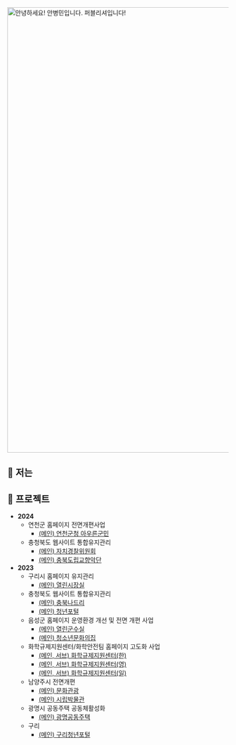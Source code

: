 <img width="1012" alt="안녕하세요! 안병민입니다. 퍼블리셔입니다!" src="https://github.com/byeongmin-publishing/byeongmin-publishing/assets/114711496/8c17fd64-7f84-497d-945f-865423bbc061">

  ## 🤔 저는  

  ## 💬 프로젝트  
  * **2024**
    - 연천군 홈페이지 전면개편사업
      + [(메인) 연천군청 아우른군민](https://www.yeoncheon.go.kr/cyber/index.do)
    - 충청북도 웹사이트 통합유지관리
      + [(메인) 자치경찰위원회](https://www.chungbuk.go.kr/cbppc/index.do)
      + [(메인) 충북도립교향악단](https://cbfarm.chungbuk.go.kr/art/index.do)
  * **2023**
    - 구리시 홈페이지 유지관리
      + [(메인) 열린시장실](https://www.guri.go.kr/mayor/index.do)
    - 충청북도 웹사이트 통합유지관리
      + [(메인) 충북나드리](https://tour.chungbuk.go.kr/www/index.do)
      + [(메인) 청년포털](https://www.chungbuk.go.kr/young/index.do)
    - 음성군 홈페이지 운영환경 개선 및 전면 개편 사업
      + [(메인) 열린군수실](https://www.eumseong.go.kr/mayor/index.do)
      + [(메인) 청소년문화의집](https://www.eumseong.go.kr/esyouth/index.do)
    - 화학규제지원센터/화학안전팀 홈페이지 고도화 사업
      + [(메인, 서브) 화학규제지원센터(한)](https://reach.ktr.or.kr/www/index.do)
      + [(메인, 서브) 화학규제지원센터(영)](https://reach.ktr.or.kr/en/index.do)
      + [(메인, 서브) 화학규제지원센터(일)](https://reach.ktr.or.kr/jp/index.do)
    - 남양주시 전면개편
      + [(메인) 문화관광](https://www.nyj.go.kr/museum/index.do)
      + [(메인) 시립박물관](https://www.nyj.go.kr/culture/index.do)
    - 광명시 공동주택 공동체활성화
      + [(메인) 광명공동주택](https://www.gm.go.kr/withapt/index.do)
    - 구리
      + [(메인) 구리청년포털](https://www.guri.go.kr/youth/index.do)
<!--
**byeongmin-publishing/byeongmin-publishing** is a ✨ _special_ ✨ repository because its `README.md` (this file) appears on your GitHub profile.

Here are some ideas to get you started: 

- 🔭 I’m currently working on ...
- 🌱 I’m currently learning ...
- 👯 I’m looking to collaborate on ...
- 🤔 I’m looking for help with ...
- 💬 Ask me about ...
- 😄 Pronouns: ...
- ⚡ Fun fact: ...
-->
